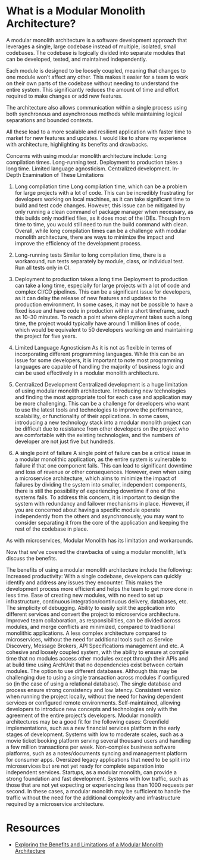 # What is a Modular Monolith Architecture?
A modular monolith architecture is a software development approach that leverages a single, large codebase instead of multiple, isolated, small codebases. The codebase is logically divided into separate modules that can be developed, tested, and maintained independently.

Each module is designed to be loosely coupled, meaning that changes to one module won’t affect any other. This makes it easier for a team to work on their own parts of the codebase without needing to understand the entire system. This significantly reduces the amount of time and effort required to make changes or add new features.

The architecture also allows communication within a single process using both synchronous and asynchronous methods while maintaining logical separations and bounded contexts.

All these lead to a more scalable and resilient application with faster time to market for new features and updates. I would like to share my experience with architecture, highlighting its benefits and drawbacks.

Concerns with using modular monolith architecture include:
Long compilation times.
Long-running test.
Deployment to production takes a long time.
Limited language agnosticism.
Centralized development.
In-Depth Examination of These Limitations
1. Long compilation time
Long compilation time, which can be a problem for large projects with a lot of code. This can be incredibly frustrating for developers working on local machines, as it can take significant time to build and test code changes. However, this issue can be mitigated by only running a clean command of package manager when necessary, as this builds only modified files, as it does most of the IDEs.
Though from time to time, you would still need to run the build command with clean. Overall, while long compilation times can be a challenge with modular monolith architecture, there are ways to minimize the impact and improve the efficiency of the development process.

2. Long-running tests
Similar to long compilation time, there is a workaround, run tests separately by module, class, or individual test. Run all tests only in CI.

3. Deployment to production takes a long time
Deployment to production can take a long time, especially for large projects with a lot of code and complex CI/CD pipelines. This can be a significant issue for developers, as it can delay the release of new features and updates to the production environment. 
In some cases, it may not be possible to have a fixed issue and have code in production within a short timeframe, such as 10–30 minutes. To reach a point where deployment takes such a long time, the project would typically have around 1 million lines of code, which would be equivalent to 50 developers working on and maintaining the project for five years.

4. Limited Language Agnosticism
As it is not as flexible in terms of incorporating different programming languages. While this can be an issue for some developers, it is important to note most programming languages are capable of handling the majority of business logic and can be used effectively in a modular monolith architecture.

5. Centralized Development
Centralized development is a huge limitation of using modular monolith architecture. Introducing new technologies and finding the most appropriate tool for each case and application may be more challenging. This can be a challenge for developers who want to use the latest tools and technologies to improve the performance, scalability, or functionality of their applications. In some cases, introducing a new technology stack into a modular monolith project can be difficult due to resistance from other developers on the project who are comfortable with the existing technologies, and the numbers of developer are not just five but hundreds.

6. A single point of failure
A single point of failure can be a critical issue in a modular monolithic application, as the entire system is vulnerable to failure if that one component fails. This can lead to significant downtime and loss of revenue or other consequences. However, even when using a microservice architecture, which aims to minimize the impact of failures by dividing the system into smaller, independent components, there is still the possibility of experiencing downtime if one of the systems fails. To address this concern, it is important to design the system with redundancy and failover mechanisms in place. However, if you are concerned about having a specific module operate independently from the others and asynchronously, you may want to consider separating it from the core of the application and keeping the rest of the codebase in place.

As with microservices, Modular Monolith has its limitation and workarounds.

Now that we’ve covered the drawbacks of using a modular monolith, let’s discuss the benefits.

The benefits of using a modular monolith architecture include the following:
Increased productivity: With a single codebase, developers can quickly identify and address any issues they encounter. This makes the development process more efficient and helps the team to get more done in less time.
Ease of creating new modules, with no need to set up infrastructure, continuous integration/continuous delivery, databases, etc.
The simplicity of debugging.
Ability to easily split the application into different services and convert the project to microservice architecture.
Improved team collaboration, as responsibilities, can be divided across modules, and merge conflicts are minimized, compared to traditional monolithic applications.
A less complex architecture compared to microservices, without the need for additional tools such as Service Discovery, Message Brokers, API Specifications management and etc.
A cohesive and loosely coupled system, with the ability to ensure at compile time that no modules access other modules except through their APIs and at build time using ArchUnit that no dependencies exist between certain modules.
The option to use different databases. Although this may be challenging due to using a single transaction across modules if configured so (in the case of using a relational database).
The single database and process ensure strong consistency and low latency.
Consistent version when running the project locally, without the need for having dependent services or configured remote environments.
Self-maintained, allowing developers to introduce new concepts and technologies only with the agreement of the entire project’s developers.
Modular monolith architectures may be a good fit for the following cases:
Greenfield implementations, such as a new financial services platform in the early stages of development.
Systems with low to moderate scales, such as a movie ticket booking platform serving several thousand users and handling a few million transactions per week.
Non-complex business software platforms, such as a notes/documents syncing and management platform for consumer apps.
Oversized legacy applications that need to be split into microservices but are not yet ready for complete separation into independent services.
Startups, as a modular monolith, can provide a strong foundation and fast development.
Systems with low traffic, such as those that are not yet expecting or experiencing less than 1000 requests per second. In these cases, a modular monolith may be sufficient to handle the traffic without the need for the additional complexity and infrastructure required by a microservice architecture.


# Resources
- [Exploring the Benefits and Limitations of a Modular Monolith Architecture](https://medium.com/javarevisited/exploring-the-benefits-and-challenges-of-a-modular-monolith-architecture-5ee9f69988c8#:~:text=A%20modular%20monolith%20architecture%20is,%2C%20tested%2C%20and%20maintained%20independently.)